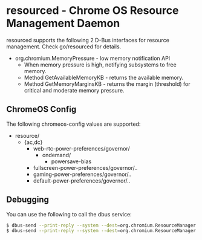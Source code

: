 # resourced - Chrome OS Resource Management Daemon

resourced supports the following 2 D-Bus interfaces for resource management.
Check go/resourced for details.

*   org.chromium.MemoryPressure - low memory notification API
    *   When memory pressure is high, notifying subsystems to free memory.
    *   Method GetAvailableMemoryKB - returns the available memory.
    *   Method GetMemoryMarginsKB - returns the margin (threshold) for critical
        and moderate memory pressure.

## ChromeOS Config

The following chromeos-config values are supported:

 * resource/
    * {ac,dc}
      * web-rtc-power-preferences/governor/
        * ondemand/
          * powersave-bias
      * fullscreen-power-preferences/governor/..
      * gaming-power-preferences/governor/..
      * default-power-preferences/governor/..

## Debugging

You can use the following to call the dbus service:

```bash
$ dbus-send --print-reply --system --dest=org.chromium.ResourceManager /org/chromium/ResourceManager org.chromium.ResourceManager.SetRTCAudioActive byte:1
$ dbus-send --print-reply --system --dest=org.chromium.ResourceManager /org/chromium/ResourceManager org.chromium.ResourceManager.GetRTCAudioActive
```
